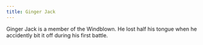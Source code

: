 ```yaml
---
title: Ginger Jack
---
```


Ginger Jack is a member of the Windblown. He lost half his tongue when he accidently bit it off during his first battle.


